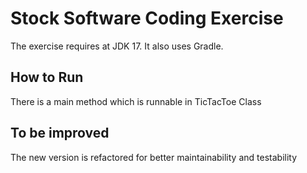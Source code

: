 # Stock Software Coding Exercise

The exercise requires at JDK 17. It also uses Gradle.

## How to Run

There is a main method which is runnable in TicTacToe Class

## To be improved

The new version is refactored for better maintainability and testability